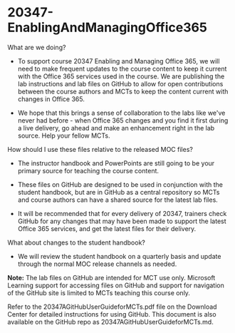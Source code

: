 # 20347-EnablingAndManagingOffice365



What are we doing?


- To support course 20347 Enabling and Managing Office 365, we will need to make frequent updates to the course content to keep it current with the Office 365 services used in the course. We are publishing the lab instructions and lab files on GitHub to allow for open contributions between the course authors and MCTs to keep the content current with changes in Office 365.

- We hope that this brings a sense of collaboration to the labs like we've never had before - when Office 365 changes and you find it first during a live delivery, go ahead and make an enhancement right in the lab source. Help your fellow MCTs.



How should I use these files relative to the released MOC files?


- The instructor handbook and PowerPoints are still going to be your primary source for teaching the course content.

- These files on GitHub are designed to be used in conjunction with the student handbook, but are in GitHub as a central repository so MCTs and course authors can have a shared source for the latest lab files.

- It will be recommended that for every delivery of 20347, trainers check GitHub for any changes that may have been made to support the latest Office 365 services, and get the latest files for their delivery.



What about changes to the student handbook?
- We will review the student handbook on a quarterly basis and update through the normal MOC release channels as needed.

**Note:** The lab files on GitHub are intended for MCT use only. Microsoft Learning support for accessing files on GitHub and support for navigation of the GitHub site is limited to MCTs teaching this course only.

Refer to the 20347AGitHubUserGuideforMCTs.pdf file on the Download Center for detailed instructions for using GitHub. This document is also available on the GitHub repo as 20347AGitHubUserGuideforMCTs.md.  

